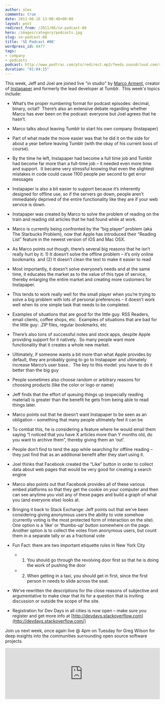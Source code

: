 ```yaml
---
author: alex
comments: true
date: 2011-06-16 13:00:40+00:00
layout: post
redirect_from: /2011/06/se-podcast-08
hero: /images/category/podcasts.jpg
slug: se-podcast-08
title: 'SE Podcast #08'
wordpress_id: 8477
tags:
- company
- podcasts
podcast: http://www.podtrac.com/pts/redirect.mp3/feeds.soundcloud.com/stream/17251043-stack-exchange-se-podcast-08-w-marco-arment.mp3
duration: "01:04:15"
---
```


This week, Jeff and Joel are joined live "in studio" by [Marco Arment](http://www.marco.org), creator of [Instapaper](http://www.instapaper.com) and formerly the lead developer at Tumblr.  This week's topics include:



	
  * What’s the proper numbering format for podcast episodes: decimal, binary, octal?  There’s also an extensive debate regarding whether Marco has ever been on the podcast: everyone but Joel agrees that he hasn’t.



	
  * Marco talks about leaving Tumblr to start his own company (Instapaper)

	
  * Part of what made the move easier was that he did it on the side for about a year before leaving Tumblr (with the okay of his current boss of course).

	
  * By the time he left, Instapaper had become a full time job and Tumblr had become far more than a full-time job – it needed even more time and support.  It became very stressful knowing that even the slightest mistakes in code could cause 1100 people per second to get error messages

	
  * Instapaper is also a bit easier to support because it’s inherently designed for offline use, so if the servers go down, people aren’t immediately deprived of the entire functionality like they are if your web service is down.



	
  * Instapaper was created by Marco to solve the problem of reading on the train and reading old articles that he had found while at work.



	
  * Marco is currently being confronted by the “big player” problem (aka The Starbucks Problem), now that Apple has introduced their “Reading List” feature in the newest version of iOS and Mac OSX.

	
  * As Marco points out though, there’s several big reasons that he isn’t really hurt by it: 1) It doesn’t solve the offline problem – it’s only online bookmarks  and (2) It doesn’t clean the text to make it easier to read

	
  * Most importantly, it doesn’t solve everyone’s needs and at the same time, it educates the market as to the value of this type of service, thereby enlarging the entire market and creating more customers for Instapaper.

	
  * This tends to work really well for the small player when you’re trying to solve a big problem with lots of personal preferences – it doesn’t work well when its one simple task that needs to be completed.

	
  * Examples of situations that are good for the little guy: RSS Readers, email clients, coffee shops, etc.  Examples of situations that are bad for the little guy: .ZIP files, regular bookmarks, etc

	
  * There’s also tons of successful notes and stock apps, despite Apple providing support for it natively.  So many people want more functionality that it creates a whole new market.

	
  * Ultimately, if someone wants a bit more than what Apple provides by default, they are probably going to go to Instapaper and ultimately increase Marco’s user base..  The key to this model: you have to do it better than the big guy



	
  * People sometimes also choose random or arbitrary reasons for choosing products (like the color or logo or name)

	
  * Jeff finds that the effort of queuing things up (especially reading material) is greater than the benefit he gets from being able to read things later.

	
  * Marco points out that he doesn’t want Instapaper to be seen as an obligation – something that many people ultimately feel it can be

	
  * To combat this, he is considering a feature where he would email them saying “I noticed that you have X articles more than Y months old, do you want to archive them”, thereby giving them an ‘out’.



	
  * People don’t find to tend the app while searching for offline reading – they just find that as an additional benefit after they start using it.

	
  * Joel thinks that Facebook created the “Like” button in order to collect data about web pages that would be very good for creating a search engine

	
  * Marco also points out that Facebook provides all of these various embed platforms so that they get the cookie on your computer and then can see anytime you visit any of these pages and build a graph of what you (and everyone else) looks at.

	
  * Bringing it back to Stack Exchange: Jeff points out that we’ve been considering giving anonymous users the ability to vote somehow (currently voting is the most protected form of interaction on the site).  One option is a ‘like’ or ‘thumbs-up’ button somewhere on the page.  Another option is to collect the votes from anonymous users, but count them in a separate tally or as a fractional vote



	
  * Fun Fact: there are two important etiquette rules in New York City

	
    * 1) You should go through the revolving door first so that he is doing the work of pushing the door

	
    * 2) When getting in a taxi, you should get in first, since the first person in needs to slide across the seat.




	
  * We’ve rewritten the descriptions for the close reasons of subjective and argumentative to make clear that its for a question that is inviting discussion or outside the scope of the site.

	
  * Registration for Dev Days in all cities is now open – make sure you register and get more info at [http://devdays.stackoverflow.com](http://devdays.stackoverflow.com/)


Join us next week, once again live @ 4pm on Tuesday for Greg Wilson for deep insights into the communities surrounding open source software projects.

<iframe width="100%" height="166" scrolling="no" frameborder="no" src="https://w.soundcloud.com/player/?url=https%3A//api.soundcloud.com/tracks/17251043&amp;color=ff5500&amp;auto_play=false&amp;hide_related=false&amp;show_comments=true&amp;show_user=true&amp;show_reposts=false"></iframe>